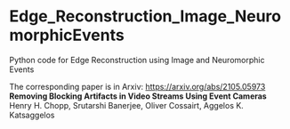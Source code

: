 # Edge_Reconstruction_Image_NeuromorphicEvents
Python code for Edge Reconstruction using Image and Neuromorphic Events

The corresponding paper is in Arxiv: https://arxiv.org/abs/2105.05973
**Removing Blocking Artifacts in Video Streams Using Event Cameras**
Henry H. Chopp, Srutarshi Banerjee, Oliver Cossairt, Aggelos K. Katsaggelos

